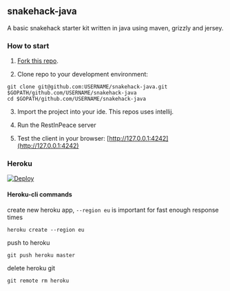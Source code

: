 ## snakehack-java

A basic snakehack starter kit written in java using maven, grizzly and jersey.


### How to start

1) [Fork this repo](https://github.com/stair-ch/snakehack-java/fork).

2) Clone repo to your development environment:
```
git clone git@github.com:USERNAME/snakehack-java.git $GOPATH/github.com/USERNAME/snakehack-java
cd $GOPATH/github.com/USERNAME/snakehack-java
```

3) Import the project into your ide. This repos uses intellij.

4) Run the RestInPeace server
6) Test the client in your browser: [http://127.0.0.1:4242](http://127.0.0.1:4242)

### Heroku
[![Deploy](https://www.herokucdn.com/deploy/button.png)](https://heroku.com/deploy)

#### Heroku-cli commands
create new heroku app, `--region eu` is important for fast enough response times
```
heroku create --region eu
```
push to heroku
```
git push heroku master
```
delete heroku git
```
git remote rm heroku
```
